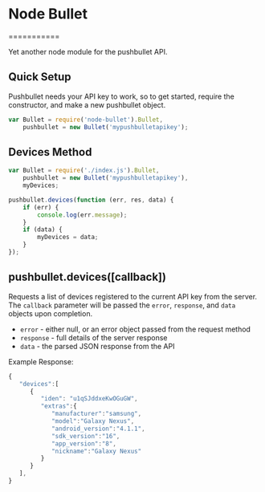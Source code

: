# Node Bullet
===========

Yet another node module for the pushbullet API.

## Quick Setup

Pushbullet needs your API key to work, so to get started, require the constructor, and make a new pushbullet object.

```javascript
var Bullet = require('node-bullet').Bullet,
    pushbullet = new Bullet('mypushbulletapikey');
```
## Devices Method

```javascript
var Bullet = require('./index.js').Bullet,
    pushbullet = new Bullet('mypushbulletapikey'),
    myDevices;

pushbullet.devices(function (err, res, data) {
    if (err) {
        console.log(err.message);
    }
    if (data) {
        myDevices = data;
    }
});
```

## pushbullet.devices([callback])

Requests a list of devices registered to the current API key from the server. The `callback` parameter will be passed the `error`, `response`, and `data` objects upon completion.
* `error` - either null, or an error object passed from the request method
* `response` - full details of the server response
* `data` - the parsed JSON response from the API

Example Response:
```javascript
{
   "devices":[
      {
         "iden": "u1qSJddxeKwOGuGW",
         "extras":{
            "manufacturer":"samsung",
            "model":"Galaxy Nexus",
            "android_version":"4.1.1",
            "sdk_version":"16",
            "app_version":"8",
            "nickname":"Galaxy Nexus"
         }
      }
   ],
}
```